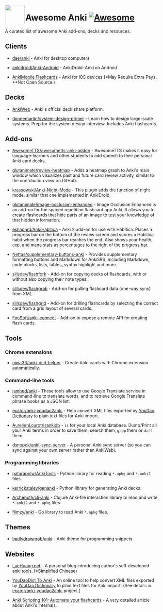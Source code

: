 ﻿[<img src="https://rawgit.com/tianshanghong/awesome-anki/master/thirdparty/logo.png" align="left" width="64" height="64">](https://github.com/tianshanghong/awesome-anki)

# Awesome Anki [![Awesome](https://cdn.rawgit.com/sindresorhus/awesome/d7305f38d29fed78fa85652e3a63e154dd8e8829/media/badge.svg)](https://github.com/sindresorhus/awesome)

A curated list of awesome Anki add-ons, decks and resources.

## Clients

- [dae/anki](https://github.com/dae/anki) - Anki for desktop computers

- [ankidroid/Anki-Android](https://github.com/ankidroid/Anki-Android) - AnkiDroid: Anki on Android

- [AnkiMobile Flashcards](https://itunes.apple.com/us/app/ankimobile-flashcards/id373493387?mt=8) - Anki for iOS devices (*May Require Extra Pays. **Not Open Source.)

## Decks

- [AnkiWeb](https://ankiweb.net/shared/decks/) - Anki's official deck share platform.

- [donnemartin/system-design-primer](https://github.com/donnemartin/system-design-primer/tree/master/resources/flash_cards) - Learn how to design large-scale systems. Prep for the system design interview. Includes Anki flashcards.

## Add-ons

- [AwesomeTTS/awesometts-anki-addon](https://github.com/AwesomeTTS/awesometts-anki-addon) - AwesomeTTS makes it easy for language-learners and other students to add speech to their personal Anki card decks.

- [glutanimate/review-heatmap](https://github.com/glutanimate/review-heatmap) - Adds a heatmap graph to Anki's main window which visualizes past and future card review activity, similar to the contribution view on GitHub.

- [krassowski/Anki-Night-Mode](https://github.com/krassowski/Anki-Night-Mode) - This plugin adds the function of night mode, similar that one implemented in AnkiDroid.

- [glutanimate/image-occlusion-enhanced](https://github.com/glutanimate/image-occlusion-enhanced) - Image Occlusion Enhanced is an add-on for the spaced repetition flashcard app Anki. It allows you to create flashcards that hide parts of an image to test your knowledge of that hidden information.

- [eshapard/AnkiHabitica](https://github.com/eshapard/AnkiHabitica) - Anki 2 add-on for use with Habitica. Places a progress bar on the bottom of the review screen and scores a Habitica habit when the progress bar reaches the end. Also shows your health, exp, and mana stats as percentages to the right of the progress bar.

- [Neftas/supplementary-buttons-anki](https://github.com/Neftas/supplementary-buttons-anki) - Provides supplementary formatting buttons and Markdown for AnkiSRS, including Markdown, code blocks, lists, tables, syntax highlight and more.

* [sillsdev/flashfork](https://github.com/sillsdev/flashfork) - Add-on for copying decks of flashcards, with or without also copying their note types.

* [sillsdev/flashgrab](https://github.com/sillsdev/flashgrab) - Add-on for pulling flashcard data (one-way sync) from XML.

* [sillsdev/flashgrid](https://github.com/sillsdev/flashgrid) - Add-on for drilling flashcards by selecting the correct card from a grid layout of several cards.

* [FooSoft/anki-connect](https://github.com/FooSoft/anki-connect) - Add-on to expose a remote API for creating flash cards.

## Tools

### Chrome extensions

- [ninja33/anki-dict-helper](https://github.com/ninja33/anki-dict-helper) - Create Anki cards with Chrome extension automatically.

### Command-line tools

- [jamhed/anki](https://github.com/jamhed/anki) - These tools allow to use Google Translate service in command-line to translate words, and to retrieve Google Translate phrase books as a JSON list.

- [ecator/anki-youdao2anki](https://github.com/ecator/anki-youdao2anki) - Help convert XML files exported by [YouDao Dictionary](http://youdao.com/) to plain text files for Anki import.

- [AurelienLourot/lsankidb](https://github.com/AurelienLourot/lsankidb) - `ls` for your local Anki database. Dump/Print all your Anki terms in order to save them, search them, `grep` them or `diff` them.

- [dsnopek/anki-sync-server](https://github.com/dsnopek/anki-sync-server) - A personal Anki sync server (so you can sync against your own server rather than AnkiWeb).

### Programming libraries

- [patarapolw/AnkiTools](https://github.com/patarapolw/AnkiTools) - Python library for reading `*.apkg` and `*.anki2` files.

- [kerrickstaley/genanki](https://github.com/kerrickstaley/genanki) - Python library for generating Anki decks.

- [Archenoth/clj-anki](https://github.com/Archenoth/clj-anki) - Clojure Anki-file interaction library to read and write `*.anki2` and `*.apkg` files.

- [flimzy/anki](https://github.com/flimzy/anki) - Go library to read Anki `*.apkg` files.

## Themes

- [badlydrawnrob/anki](https://github.com/badlydrawnrob/anki) - Anki theme for programming snippets

## Websites

- [LaoHuang.net](http://www.laohuang.net/) - A personal blog introducing author's self-developed anki tools. (*Simplified Chinese)

- [YouDaoDict To Anki](http://yd2anki.nocode.site/) - An online tool to help convert XML files exported by [YouDao Dictionary](http://youdao.com/) to plain text files for Anki import. (See details in [ecator/anki-youdao2anki](https://github.com/ecator/anki-youdao2anki) project.)

- [Anki Scripting 101: Automate your flashcards](https://www.juliensobczak.com/tell/2016/12/26/anki-scripting.html) - A very detailed article about Anki's internals.
